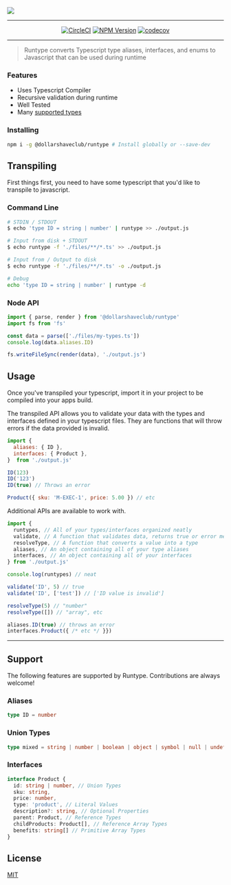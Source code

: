 <img src="https://i.imgur.com/YpPQsEH.png">

***

<p align="center">
  <a href="https://circleci.com/gh/dollarshaveclub/runtype/tree/master"><img src="https://circleci.com/gh/dollarshaveclub/runtype/tree/master.svg?style=svg&circle-token=ce363f7d5591f10e1cd224b419913d827adb7ee1" alt="CircleCI"></a>
  <a href="https://www.npmjs.com/package/@dollarshaveclub/runtype"><img src="https://badge.fury.io/js/%40dollarshaveclub%2Fruntype.svg" alt="NPM Version"></a>
  <a href="https://codecov.io/gh/dollarshaveclub/runtype"><img src="https://codecov.io/gh/dollarshaveclub/runtype/branch/master/graph/badge.svg?token=kuFDT8fFIh" alt="codecov"></a>
</p>

***

> Runtype converts Typescript type aliases, interfaces, and enums to Javascript that can be used during runtime

### Features
* Uses Typescript Compiler
* Recursive validation during runtime
* Well Tested
* Many [supported types](#support)

### Installing
```bash
npm i -g @dollarshaveclub/runtype # Install globally or --save-dev
```

## Transpiling
First things first, you need to have some typescript that you'd like to transpile to javascript.
### Command Line
```bash
# STDIN / STDOUT
$ echo 'type ID = string | number' | runtype >> ./output.js

# Input from disk + STDOUT
$ echo runtype -f './files/**/*.ts' >> ./output.js

# Input from / Output to disk
$ echo runtype -f './files/**/*.ts' -o ./output.js

# Debug
echo 'type ID = string | number' | runtype -d
```

### Node API
```javascript
import { parse, render } from '@dollarshaveclub/runtype'
import fs from 'fs'

const data = parse(['./files/my-types.ts'])
console.log(data.aliases.ID)

fs.writeFileSync(render(data), './output.js')
```

## Usage
Once you've transpiled your typescript, import it in your project to be compiled into your apps build.

The transpiled API allows you to validate your data with the types and interfaces defined in your typescript files. They are functions that will throw errors if the
data provided is invalid.
```javascript
import {
  aliases: { ID },
  interfaces: { Product },
}  from './output.js'

ID(123)
ID('123')
ID(true) // Throws an error

Product({ sku: 'M-EXEC-1', price: 5.00 }) // etc
```

Additional APIs are available to work with.
```javascript
import {
  runtypes, // All of your types/interfaces organized neatly
  validate, // A function that validates data, returns true or error messages
  resolveType, // A function that converts a value into a type
  aliases, // An object containing all of your type aliases
  interfaces, // An object containing all of your interfaces
} from './output.js'

console.log(runtypes) // neat

validate('ID', 5) // true
validate('ID', ['test']) // ['ID value is invalid']

resolveType(5) // "number"
resolveType([]) // "array", etc

aliases.ID(true) // throws an error
interfaces.Product({ /* etc */ }})
```

***

## Support
The following features are supported by Runtype. Contributions are always welcome!
### Aliases
```typescript
type ID = number
```

### Union Types
```typescript
type mixed = string | number | boolean | object | symbol | null | undefined
```

### Interfaces
```typescript
interface Product {
  id: string | number, // Union Types
  sku: string,
  price: number,
  type: 'product', // Literal Values
  description?: string, // Optional Properties
  parent: Product, // Reference Types
  childProducts: Product[], // Reference Array Types
  benefits: string[] // Primitive Array Types
}
```

## License
[MIT](LICENSE)
